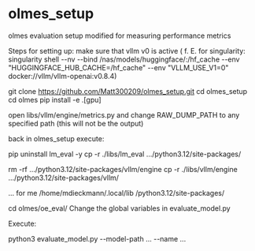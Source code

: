 # olmes_setup
olmes evaluation setup modified for measuring performance metrics

Steps for setting up:
make sure that vllm v0 is active
( f. E. for singularity:  singularity shell --nv --bind /nas/models/huggingface/:/hf_cache --env "HUGGINGFACE_HUB_CACHE=/hf_cache" --env "VLLM_USE_V1=0" docker://vllm/vllm-openai:v0.8.4)

git clone https://github.com/Matt300209/olmes_setup.git
cd olmes_setup
cd olmes
pip install -e .[gpu]

open libs/vllm/engine/metrics.py and change RAW_DUMP_PATH to any specified path (this will not be the output)

back in olmes_setup execute:

pip uninstall lm_eval -y
cp -r ./libs/lm_eval .../python3.12/site-packages/

rm -rf .../python3.12/site-packages/vllm/engine
cp -r ./libs/vllm/engine .../python3.12/site-packages/vllm/

... for me /home/mdieckmann/.local/lib
/python3.12/site-packages/

cd olmes/oe_eval/
Change the global variables in evaluate_model.py

Execute:

python3 evaluate_model.py --model-path ... --name ... 

